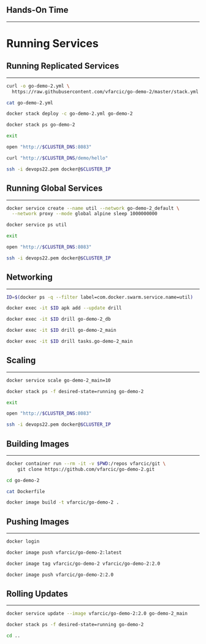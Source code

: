 ## Hands-On Time

---

# Running Services


## Running Replicated Services

---

```bash
curl -o go-demo-2.yml \
  https://raw.githubusercontent.com/vfarcic/go-demo-2/master/stack.yml

cat go-demo-2.yml

docker stack deploy -c go-demo-2.yml go-demo-2

docker stack ps go-demo-2

exit

open "http://$CLUSTER_DNS:8083"

curl "http://$CLUSTER_DNS/demo/hello"

ssh -i devops22.pem docker@$CLUSTER_IP
```


## Running Global Services

---

```bash
docker service create --name util --network go-demo-2_default \
  --network proxy --mode global alpine sleep 1000000000

docker service ps util

exit

open "http://$CLUSTER_DNS:8083"

ssh -i devops22.pem docker@$CLUSTER_IP
```


## Networking

---

```bash
ID=$(docker ps -q --filter label=com.docker.swarm.service.name=util)

docker exec -it $ID apk add --update drill

docker exec -it $ID drill go-demo-2_db

docker exec -it $ID drill go-demo-2_main

docker exec -it $ID drill tasks.go-demo-2_main
```


## Scaling

---

```bash
docker service scale go-demo-2_main=10

docker stack ps -f desired-state=running go-demo-2

exit

open "http://$CLUSTER_DNS:8083"

ssh -i devops22.pem docker@$CLUSTER_IP
```


## Building Images

---

```bash
docker container run --rm -it -v $PWD:/repos vfarcic/git \
    git clone https://github.com/vfarcic/go-demo-2.git

cd go-demo-2

cat Dockerfile

docker image build -t vfarcic/go-demo-2 .
```


## Pushing Images

---

```bash
docker login

docker image push vfarcic/go-demo-2:latest

docker image tag vfarcic/go-demo-2 vfarcic/go-demo-2:2.0

docker image push vfarcic/go-demo-2:2.0
```


## Rolling Updates

---

```bash
docker service update --image vfarcic/go-demo-2:2.0 go-demo-2_main

docker stack ps -f desired-state=running go-demo-2

cd ..
```